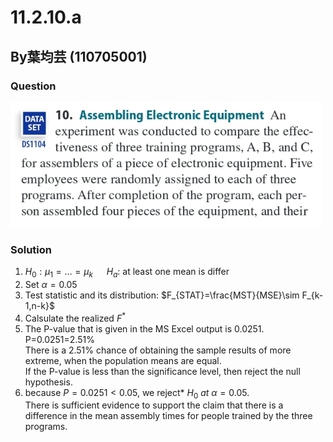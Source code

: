 # 11.2.10.a
## By葉均芸 (110705001) 

### Question
![image](https://github.com/HWTeng-Course/202402-Statistics/blob/062614901795d1a70faaa584e10a5406d1693653/Images/11.2.10-1.png)

### Solution
1. $H_0:\mu_1=…=\mu_k$ &emsp; $H_a:$ at least one mean is differ
2. Set  $\alpha=0.05$
3. Test statistic and its distribution: $F_{STAT}=\frac{MST}{MSE}\sim F_{k-1,n-k}$
4. Calsulate the realized $F^*$
5. The P-value that is given in the MS Excel output is 0.0251.  
P=0.0251=2.51%  
There is a 2.51% chance of obtaining the sample results of more extreme, when the population means are equal.  
If the P-value is less than the significance level, then reject the null hypothesis.  
6. because $P=0.0251<0.05$, we reject* $H_0$ *at* $\alpha=0.05$.  
There is sufficient evidence to support the claim that there is a difference in the mean assembly times for people trained by the three programs.
